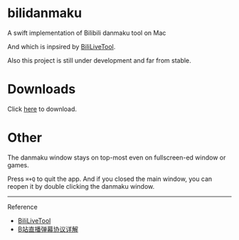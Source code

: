 # bilidanmaku
A swift implementation of Bilibili danmaku tool on Mac

And which is inpsired by [BiliLiveTool](https://github.com/liuz430524/BiliLiveTool).

Also this project is still under development and far from stable.

# Downloads
Click [here](https://github.com/Wizr/bilidanmaku/releases) to download.

# Other
The danmaku window stays on top-most even on fullscreen-ed window or games.

Press `⌘+Q` to quit the app. And if you closed the main window, you can reopen it by double clicking
the danmaku window.

***

Reference

* [BiliLiveTool](BiliLiveTool)
* [B站直播弹幕协议详解](http://www.lyyyuna.com/2016/03/14/bilibili-danmu01/)
